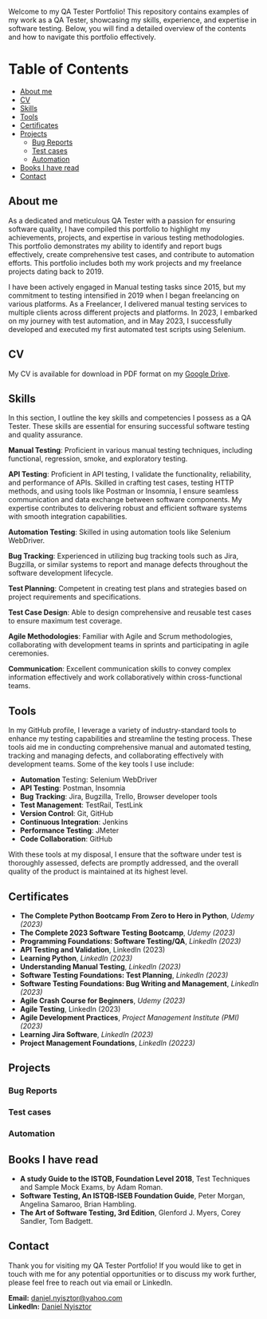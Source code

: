Welcome to my QA Tester Portfolio! 
This repository contains examples of my work as a QA Tester, showcasing my skills, experience, and expertise in software testing. Below, you will find a detailed overview of the contents and how to navigate this portfolio effectively.

# Table of Contents
- [About me](#intro)
- [CV](#cv)
- [Skills](#skills)
- [Tools](#tools)
- [Certificates](#cert)
- [Projects](#proj)
    * [Bug Reports](#bugs)
    * [Test cases](#test)
    * [Automation](#auto)
- [Books I have read](#books)
- [Contact](#contact)
  
## About me
As a dedicated and meticulous QA Tester with a passion for ensuring software quality, I have compiled this portfolio to highlight my achievements, projects, and expertise in various testing methodologies. This portfolio demonstrates my ability to identify and report bugs effectively, create comprehensive test cases, and contribute to automation efforts.
This portfolio includes both my work projects and my freelance projects dating back to 2019.

I have been actively engaged in Manual testing tasks since 2015, but my commitment to testing intensified in 2019 when I began freelancing on various platforms. As a Freelancer, I delivered manual testing services to multiple clients across different projects and platforms. In 2023, I embarked on my journey with test automation, and in May 2023, I successfully developed and executed my first automated test scripts using Selenium.

## CV

My CV is available for download in PDF format on my [Google Drive](URL).

## Skills
In this section, I outline the key skills and competencies I possess as a QA Tester. These skills are essential for ensuring successful software testing and quality assurance.

__Manual Testing__: Proficient in various manual testing techniques, including functional, regression, smoke, and exploratory testing.

__API Testing__: Proficient in API testing, I validate the functionality, reliability, and performance of APIs. Skilled in crafting test cases, testing HTTP methods, and using tools like Postman or Insomnia, I ensure seamless communication and data exchange between software components. My expertise contributes to delivering robust and efficient software systems with smooth integration capabilities.

__Automation Testing__: Skilled in using automation tools like Selenium WebDriver.

__Bug Tracking__: Experienced in utilizing bug tracking tools such as Jira, Bugzilla, or similar systems to report and manage defects throughout the software development lifecycle.

__Test Planning__: Competent in creating test plans and strategies based on project requirements and specifications.

__Test Case Design__: Able to design comprehensive and reusable test cases to ensure maximum test coverage.

__Agile Methodologies__: Familiar with Agile and Scrum methodologies, collaborating with development teams in sprints and participating in agile ceremonies.

__Communication__: Excellent communication skills to convey complex information effectively and work collaboratively within cross-functional teams.


## Tools

In my GitHub profile, I leverage a variety of industry-standard tools to enhance my testing capabilities and streamline the testing process. These tools aid me in conducting comprehensive manual and automated testing, tracking and managing defects, and collaborating effectively with development teams. Some of the key tools I use include:

* __Automation__ Testing: Selenium WebDriver
* __API Testing__: Postman, Insomnia
* __Bug Tracking__: Jira, Bugzilla, Trello, Browser developer tools
* __Test Management__: TestRail, TestLink
* __Version Control__: Git, GitHub
* __Continuous Integration__: Jenkins
* __Performance Testing__: JMeter
* __Code Collaboration__: GitHub

With these tools at my disposal, I ensure that the software under test is thoroughly assessed, defects are promptly addressed, and the overall quality of the product is maintained at its highest level.

## Certificates
* __The Complete Python Bootcamp From Zero to Hero in Python__, _Udemy (2023)_
* __The Complete 2023 Software Testing Bootcamp__, _Udemy (2023)_
* __Programming Foundations: Software Testing/QA__, _LinkedIn (2023)_
* __API Testing and Validation__, LinkedIn (2023)
* __Learning Python__, _LinkedIn (2023)_
* __Understanding Manual Testing__, _LinkedIn (2023)_
* __Software Testing Foundations: Test Planning__, _LinkedIn (2023)_
* __Software Testing Foundations: Bug Writing and Management__, _LinkedIn (2023)_
* __Agile Crash Course for Beginners__, _Udemy (2023)_
* __Agile Testing__, LinkedIn (2023)
* __Agile Development Practices__, _Project Management Institute (PMI) (2023)_
* __Learning Jira Software__, _LinkedIn (2023)_
* __Project Management Foundations__, _LinkedIn (20223)_

## Projects

### Bug Reports

### Test cases

### Automation


## Books I have read
* __A study Guide to the ISTQB, Foundation Level 2018__, Test Techniques and Sample Mock Exams, by Adam Roman.
* __Software Testing, An ISTQB-ISEB Foundation Guide__, Peter Morgan, Angelina Samaroo, Brian Hambling.
* __The Art of Software Testing, 3rd Edition__, Glenford J. Myers, Corey Sandler, Tom Badgett.


## Contact
Thank you for visiting my QA Tester Portfolio! If you would like to get in touch with me for any potential opportunities or to discuss my work further, please feel free to reach out via email or LinkedIn.

__Email:__ daniel.nyisztor@yahoo.com <br/>
__LinkedIn:__ [Daniel Nyisztor](https://www.linkedin.com/in/daniel-nyisztor91/)
